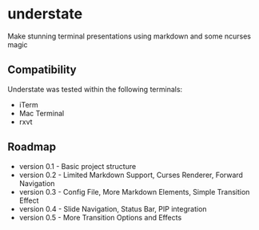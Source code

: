 understate
==========

Make stunning terminal presentations using markdown and some ncurses magic

Compatibility
-------------

Understate was tested within the following terminals:

* iTerm
* Mac Terminal
* rxvt


Roadmap
-------

* version 0.1 - Basic project structure
* version 0.2 - Limited Markdown Support, Curses Renderer, Forward Navigation
* version 0.3 - Config File, More Markdown Elements, Simple Transition Effect
* version 0.4 - Slide Navigation, Status Bar, PIP integration
* version 0.5 - More Transition Options and Effects 
